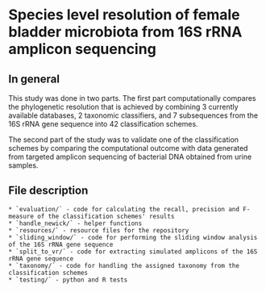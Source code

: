 
# Species level resolution of female bladder microbiota from 16S rRNA amplicon sequencing


## In general

This study was done in two parts. The first part computationally
compares the phylogenetic resolution that is achieved by combining 3
currently available databases, 2 taxonomic classifiers, and 7 subsequences
from the 16S rRNA gene sequence into 42 classification schemes.

The second part of the study was to validate one of the classification
schemes by comparing the computational outcome with data generated from
targeted amplicon sequencing of bacterial DNA obtained from urine
samples.

## File description

    * `evaluation/` - code for calculating the recall, precision and F-measure of the classification schemes' results
    * `handle_newick/` - helper functions
    * `resources/` - resource files for the repository
    * `sliding_window/` - code for performing the sliding window analysis of the 16S rRNA gene sequence
    * `split_to_vr/` - code for extracting simulated amplicons of the 16S rRNA gene sequence
    * `taxonomy/` - code for handling the assigned taxonomy from the classification schemes
    * `testing/` - python and R tests

